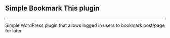 ## Simple Bookmark This plugin
---

Simple WordPress plugin that allows logged in users to bookmark post/page for later 